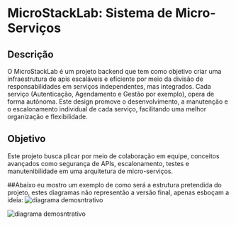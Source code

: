 # MicroStackLab: Sistema de Micro-Serviços

## Descrição
O MicroStackLab é um projeto backend que tem como objetivo criar uma infraestrutura de apis escaláveis e eficiente por meio da divisão de responsabilidades em serviços independentes, mas integrados. Cada serviço (Autenticação, Agendamento e Gestão por exemplo), opera de forma autônoma. Este design promove o desenvolvimento, a manutenção e o escalonamento individual de cada serviço, facilitando uma melhor organização e flexibilidade.

## Objetivo
Este projeto busca plicar por meio de colaboração em equipe, conceitos avançados como segurança de APIs, escalonamento, testes e manutenibilidade em uma arquitetura de micro-serviços.

##Abaixo eu mostro um exemplo de como será a estrutura pretendida do projeto, estes diagramas não representão a versão final, apenas esboçam a ideia:
![diagrama demosntrativo](https://showme.redstarplugin.com/d/d:my65Sa1z)


![diagrama demosntrativo](https://showme.redstarplugin.com/d/d:lowW6UZj)


